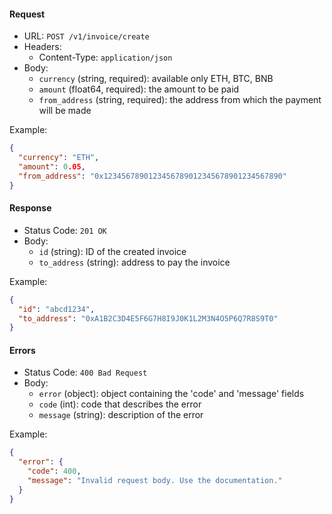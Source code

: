 #### Request

- URL: `POST /v1/invoice/create`
- Headers:
  - Content-Type: `application/json`
- Body:
  - `currency` (string, required): available only ETH, BTC, BNB
  - `amount` (float64, required): the amount to be paid
  - `from_address` (string, required): the address from which the payment will be made

Example:

```json
{
  "currency": "ETH",
  "amount": 0.05,
  "from_address": "0x1234567890123456789012345678901234567890"
}
```

#### Response

- Status Code: `201 OK`
- Body:
  - `id` (string): ID of the created invoice
  - `to_address` (string): address to pay the invoice

Example:

```json
{
  "id": "abcd1234",
  "to_address": "0xA1B2C3D4E5F6G7H8I9J0K1L2M3N4O5P6Q7R8S9T0"
}
```

#### Errors

- Status Code: `400 Bad Request`
- Body:
  - `error` (object): object containing the 'code' and 'message' fields
  - `code` (int): code that describes the error
  - `message` (string): description of the error

Example:

```json
{
  "error": {
    "code": 400,
    "message": "Invalid request body. Use the documentation."
  }
}
```